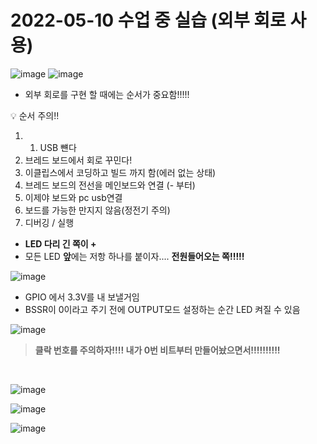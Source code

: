 # 2022-05-10 수업 중 실습 (외부 회로 사용)

![image](https://user-images.githubusercontent.com/61939286/173383136-b55460a6-63a4-4305-8cf8-eaa0c2e7f1d2.png)
![image](https://user-images.githubusercontent.com/61939286/173383170-4f680c96-78f6-4208-acfe-8d315ea9bd2b.png)

- 외부 회로를 구현 할 때에는 순서가 중요함!!!!!

<aside>
💡 순서 주의!!

1. 1. USB 뺸다
2. 브레드 보드에서 회로 꾸민다!
3. 이클립스에서 코딩하고 빌드 까지 함(에러 없는 상태)
4. 브레드 보드의 전선을 메인보드와 연결 (- 부터)
5. 이제야 보드와 pc usb연결
6. 보드를 가능한 만지지 않음(정전기 주의)
7. 디버깅 / 실행
</aside>

- **LED 다리 긴 쪽이 +**
- 모든 LED **앞**에는 저항 하나를 붙이자.... **전원들어오는 쪽!!!!!**

![image](https://user-images.githubusercontent.com/61939286/173383332-1d6a2be4-fa8c-445a-8dbf-74d43d7823d8.png)

- GPIO 에서 3.3V를 내 보낼거임
- BSSR이 0이라고 주기 전에 OUTPUT모드 설정하는 순간 LED 켜질 수 있음

![image](https://user-images.githubusercontent.com/61939286/173383413-cac2684a-2a58-4555-9bc8-8c0888d17f05.png)


> **클락 번호를 주의하자!!!! 내가 0번 비트부터 만들어놨으면서!!!!!!!!!!**

<br/>  


![image](https://user-images.githubusercontent.com/61939286/167565367-009911b1-d5b4-45af-8e33-e56f46797e19.png)

![image](https://user-images.githubusercontent.com/61939286/167565441-86dcef4b-6b14-4f3d-97e9-0831295da27a.png)

![image](https://user-images.githubusercontent.com/61939286/167565481-f45b1cda-b8a7-4db0-ae93-f8ce3d78297f.png)


